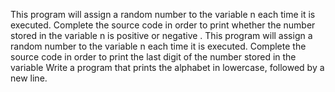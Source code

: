 This program will assign a random number to the variable n each time it is executed. Complete the source code in order to print whether the number stored in the variable n is positive or negative
.
This program will assign a random number to the variable n each time it is executed. Complete the source code in order to print the last digit of the number stored in the variable 
Write a program that prints the alphabet in lowercase, followed by a new line.
